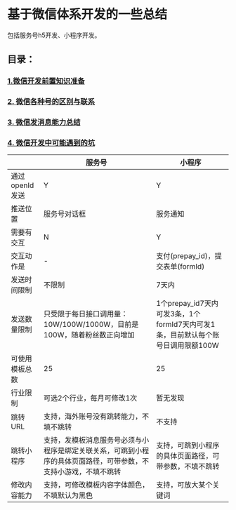 # 基于微信体系开发的一些总结
包括服务号h5开发、小程序开发。


## 目录：

### [1.微信开发前置知识准备](./微信开发前置知识准备.md)
### [2. 微信各种号的区别与联系](./微信各种号的区别与联系.md)
### [3. 微信发消息能力总结](./微信发消息能力总结.md)
### [4. 微信开发中可能遇到的坑](./微信开发中可能遇到的坑.md)



<table class="table table-bordered table-hover table-condensed">
<thead><tr><th title="Field #1"></th>
<th title="Field #2">服务号</th>
<th title="Field #3">小程序</th>
</tr></thead>
<tbody><tr>
<td>通过openId发送</td>
<td>Y</td>
<td>Y</td>
</tr>
<tr>
<td>推送位置</td>
<td>服务号对话框</td>
<td>服务通知</td>
</tr>
<tr>
<td>需要有交互</td>
<td>N</td>
<td>Y</td>
</tr>
<tr>
<td>交互动作是</td>
<td>-</td>
<td>支付(prepay_id)，提交表单(formId)</td>
</tr>
<tr>
<td>发送时间限制</td>
<td>不限制</td>
<td>7天内</td>
</tr>
<tr>
<td>发送数量限制</td>
<td>只受限于每日接口调用量：10W/100W/1000W，目前是100W，随着粉丝数正向增加</td>
<td>1个prepay_id7天内可发3条，1个formId7天内可发1条，目前默认每个账号日调用限额100W</td>
</tr>
<tr>
<td>可使用模板总数</td>
<td>25</td>
<td>25</td>
</tr>
<tr>
<td>行业限制</td>
<td>可选2个行业，每月可修改1次</td>
<td>暂无发现</td>
</tr>
<tr>
<td>跳转URL</td>
<td>支持，海外账号没有跳转能力，不填不跳转</td>
<td>不支持</td>
</tr>
<tr>
<td>跳转小程序</td>
<td>支持，发模板消息服务号必须与小程序是绑定关联关系，可跳到小程序的具体页面路径，可带参数，不支持小游戏，不填不跳转</td>
<td>支持，可跳到小程序的具体页面路径，可带参数，不填不跳转</td>
</tr>
<tr>
<td>修改内容能力</td>
<td>支持，可修改模板内容字体颜色，不填默认为黑色</td>
<td>支持，可放大某个关键词</td>
</tr>
</tbody></table>
